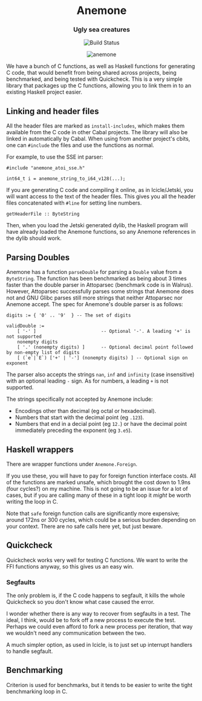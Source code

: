 <div align="center">

# Anemone
### Ugly sea creatures

![Build Status](https://github.com/icicle-lang/anemone/actions/workflows/haskell.yml/badge.svg)

![anemone](https://upload.wikimedia.org/wikipedia/commons/thumb/a/a9/Haeckel_Actiniae.jpg/539px-Haeckel_Actiniae.jpg)

</div>

We have a bunch of C functions, as well as Haskell functions for generating C code, that would benefit from being shared across projects, being benchmarked, and being tested with Quickcheck.
This is a very simple library that packages up the C functions, allowing you to link them in to an existing Haskell project easier.

## Linking and header files
All the header files are marked as `install-includes`, which makes them available from the C code in other Cabal projects.
The library will also be linked in automatically by Cabal.
When using from another project's cbits, one can `#include` the files and use the functions as normal.

For example, to use the SSE int parser:
```
#include "anemone_atoi_sse.h"

int64_t i = anemone_string_to_i64_v128(...);
```

If you are generating C code and compiling it online, as in Icicle/Jetski, you will want access to the text of the header files.
This gives you all the header files concatenated with `#line` for setting line numbers.
```
getHeaderFile :: ByteString
```

Then, when you load the Jetski generated dylib, the Haskell program will have already loaded the Anemone functions, so any Anemone references in the dylib should work.


## Parsing Doubles

Anemone has a function `parseDouble` for parsing a `Double` value from a `ByteString`.
The function has been benchmarked as being about 3 times faster than the double parser in Attoparsec (benchmark code is in Walrus).
However, Attoparsec successfully parses some strings that Anemone does not and GNU Glibc parses still more strings that neither Attoparsec nor Anemone accept.
The spec for Anemone's double parser is as follows:
```
digits := { '0' .. '9'  } -- The set of digits

validDouble :=
    [ '-' ]                        -- Optional '-'. A leading '+' is not supported
    nonempty digits
    [ '.' (nonempty digits) ]      -- Optional decimal point followed by non-empty list of digits
    [ (`e`|`E`) ['+' | '-'] (nonempty digits) ] -- Optional sign on exponent
```
The parser also accepts the strings `nan`, `inf` and `infinity` (case insensitive) with an optional leading `-` sign. As for numbers, a leading `+` is not supported.

The strings specifically not accepted by Anemone include:

* Encodings other than decimal (eg octal or hexadecimal).
* Numbers that start with the decimal point (eg `.123`).
* Numbers that end in a decial point (eg `12.`) or have the decimal point immediately preceding the exponent (eg `3.e5`).


## Haskell wrappers
There are wrapper functions under `Anemone.Foreign`.

If you use these, you will have to pay for foreign function interface costs.
All of the functions are marked unsafe, which brought the cost down to 1.9ns (four cycles?) on my machine.
This is not going to be an issue for a lot of cases, but if you are calling many of these in a tight loop it *might* be worth writing the loop in C.

Note that `safe` foreign function calls are significantly more expensive; around 172ns or 300 cycles, which could be a serious burden depending on your context.
There are no safe calls here yet, but just beware.



## Quickcheck
Quickcheck works very well for testing C functions.
We want to write the FFI functions anyway, so this gives us an easy win.

### Segfaults
The only problem is, if the C code happens to segfault, it kills the whole Quickcheck so you don't know what case caused the error.

I wonder whether there is any way to recover from segfaults in a test.
The ideal, I think, would be to fork off a new process to execute the test.
Perhaps we could even afford to fork a new process per iteration, that way we wouldn't need any communication between the two.

A much simpler option, as used in Icicle, is to just set up interrupt handlers to handle segfault.

## Benchmarking
Criterion is used for benchmarks, but it tends to be easier to write the tight benchmarking loop in C.

